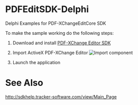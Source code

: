 # PDFEditSDK-Delphi
Delphi Examples for PDF-XChangeEditCore SDK

To make the sample working do the following steps:

1) Download and install [PDF-XChange Editor SDK](http://www.tracker-software.com/product/pdf-xchange-editor-sdk)

2) Import ActiveX PDF-XChange Editor ![Import component](https://lh3.googleusercontent.com/IGR3tcRckk9t23zMB5slJPZ7NJyJCTWFdTtqutJ99aOm4IrfT5ZFCZZtMZBDetmGcRfh-y6C4OgcMXIK4NlTEV00DEEUHQkFniXcghrhb21d0BR0efxjf0y-yzIh37DuOPzpjMKG0jahRQitGdEG2YAPisHHpSZrwaQ0k5ypi2rE1a8ggLTy94tnQ16grKfV5I2K-fILI8rrXLA1nM7B6qi2PtfxA5CNtbhOjkRtZe4fSy4Ny5gyscxgWCG_hZGnhRai6T4VdnibT5Mg1beivmDT7Hi-CswrYJJuBA368HnbEnorZFMECG3dSpK__jd8N7DrDFDw4EuKKuXOCvxMhbauwAyUCTVUUucXgRQSQxroLhLHYn6DGkHM3P17yR4bH4qlLmD7X-PCFhBtfsuLW9t-i1z_1ZAfwYez3MFlg2QuwH4LeM5pCy6TC5d4DsXonaSdDuuQ-E11WF7cPElwWCDnfXexo4MQUrRKLlRvjx1MYJSDk6y4uGsuDtRvENuhUNJYwOrfx8g-Q4vhAmFVYC_FHizhoa57yZnMQorlH9TN0NuxQMkxafTl-wdyx30PVB0h=w621-h466-no)

3) Launch the application


# See Also
http://sdkhelp.tracker-software.com/view/Main_Page
